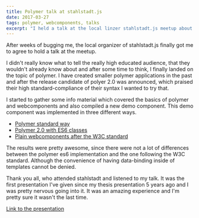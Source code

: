 ```yaml
---
title: Polymer talk at stahlstadt.js
date: 2017-03-27
tags: polymer, webcomponents, talks
excerpt: "I held a talk at the local linzer stahlstadt.js meetup about polymer and the current state of webcomponents"
---
```


After weeks of bugging me, the local organizer of stahlstadt.js finally got me to agree to hold a talk at the meetup. 

I didn't really know what to tell the really high educated audience, that they wouldn't already know about and after some time to think, I finally landed on the topic of polymer. I have created smaller polymer applications in the past and after the release candidate of polyer 2.0 was announced, which praised their high standard-compliance of their syntax I wanted to try that.

I started to gather some info material which covered the basics of polymer and webcomponents and also compiled a new demo component. This demo component was implemented in three different ways.

* [Polymer standard way](https://github.com/tomheller/polymer-demo/tree/master/polymer)
* [Polymer 2.0 with ES6 classes](https://github.com/tomheller/polymer-demo/tree/master/polymer-es6)
* [Plain webcomponents after the W3C standard](https://github.com/tomheller/polymer-demo/tree/master/standard)

The results were pretty awesome, since there were not a lot of differences between the polymer es6 implementation and the one following the W3C standard. Although the convenience of having data-binding inside of templates cannot be denied. 

Thank you all, who attended stahlstadt and listened to my talk. It was the first presentation I've given since my thesis presentation 5 years ago and I was pretty nervous going into it. 
It was an amazing experience and I'm pretty sure it wasn't the last time. 

[Link to the presentation](https://github.com/tomheller/polymer-demo/blob/master/polymer-presentation-stahlstadtjs.pdf)
